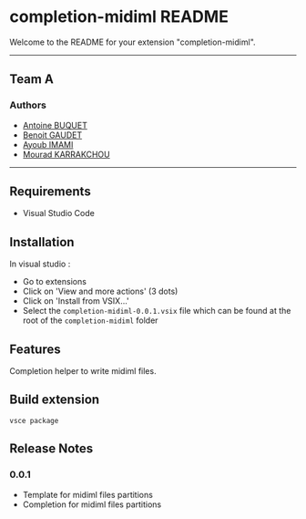 # completion-midiml README

Welcome to the README for your extension "completion-midiml".

---
## Team A
### Authors
- [Antoine BUQUET](https://github.com/antoinebqt)
- [Benoit GAUDET](https://github.com/BenoitGAUDET38)
- [Ayoub IMAMI](https://github.com/AyoubIMAMI)
- [Mourad KARRAKCHOU](https://github.com/MouradKarrakchou)
---

## Requirements

- Visual Studio Code

## Installation

In visual studio :
- Go to extensions
- Click on 'View and more actions' (3 dots)
- Click on 'Install from VSIX...'
- Select the `completion-midiml-0.0.1.vsix` file which can be found at the root of the `completion-midiml` folder

## Features

Completion helper to write midiml files.

## Build extension

`vsce package`

## Release Notes

### 0.0.1

- Template for midiml files partitions
- Completion for midiml files partitions
